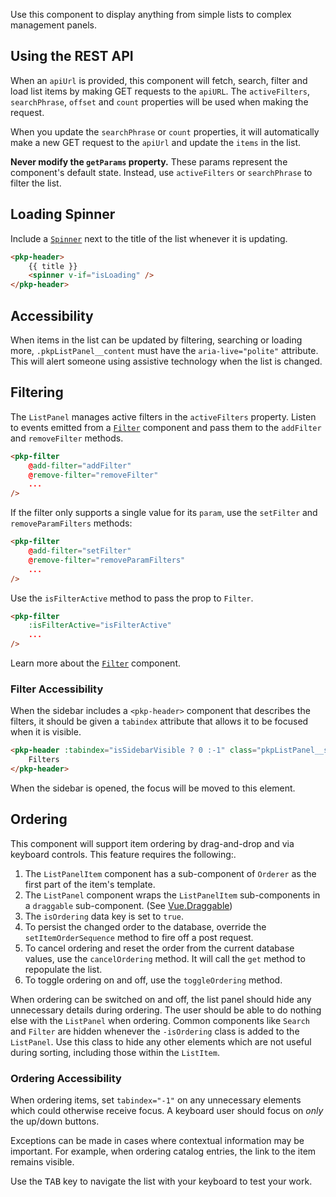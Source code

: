 
Use this component to display anything from simple lists to complex management panels.

## </a>Using the REST API

When an `apiUrl` is provided, this component will fetch, search, filter and load list items by making GET requests to the `apiURL`. The `activeFilters`, `searchPhrase`, `offset` and `count` properties will be used when making the request.

When you update the `searchPhrase` or `count` properties, it will automatically make a new GET request to the `apiUrl` and update the `items` in the list.

**Never modify the `getParams` property.** These params represent the component's default state. Instead, use `activeFilters` or `searchPhrase` to filter the list.

## Loading Spinner

Include a [`Spinner`](/#/component/Spinner) next to the title of the list whenever it is updating.

```html
<pkp-header>
	{{ title }}
	<spinner v-if="isLoading" />
</pkp-header>
```

## Accessibility

When items in the list can be updated by filtering, searching or loading more, `.pkpListPanel__content` must have the `aria-live="polite"` attribute. This will alert someone using assistive technology when the list is changed.

## Filtering

The `ListPanel` manages active filters in the `activeFilters` property. Listen to events emitted from a [`Filter`](/#/component/Filter) component and pass them to the `addFilter` and `removeFilter` methods.

```html
<pkp-filter
	@add-filter="addFilter"
	@remove-filter="removeFilter"
	...
/>
```

If the filter only supports a single value for its `param`, use the `setFilter` and `removeParamFilters` methods:

```html
<pkp-filter
	@add-filter="setFilter"
	@remove-filter="removeParamFilters"
	...
/>
```

Use the `isFilterActive` method to pass the prop to `Filter`.

```html
<pkp-filter
	:isFilterActive="isFilterActive"
	...
/>
```

Learn more about the [`Filter`](/#/component/Filter) component.

### Filter Accessibility

When the sidebar includes a `<pkp-header>` component that describes the filters, it should be given a `tabindex` attribute that allows it to be focused when it is visible.

```html
<pkp-header :tabindex="isSidebarVisible ? 0 :-1" class="pkpListPanel__sidebarHeader">
	Filters
</pkp-header>
```

When the sidebar is opened, the focus will be moved to this element.

## Ordering

This component will support item ordering by drag-and-drop and via keyboard controls. This feature requires the following:.

1. The `ListPanelItem` component has a sub-component of `Orderer` as the first part of the item's template.
2. The `ListPanel` component wraps the `ListPanelItem` sub-components in a `draggable` sub-component. (See [Vue.Draggable](https://github.com/SortableJS/Vue.Draggable))
3. The `isOrdering` data key is set to `true`.
4. To persist the changed order to the database, override the `setItemOrderSequence` method to fire off a post request.
5. To cancel ordering and reset the order from the current database values, use the `cancelOrdering` method. It will call the `get` method to repopulate the list.
6. To toggle ordering on and off, use the `toggleOrdering` method.

When ordering can be switched on and off, the list panel should hide any unnecessary details during ordering. The user should be able to do nothing else with the `ListPanel` when ordering. Common components like `Search` and `Filter` are hidden whenever the `-isOrdering` class is added to the `ListPanel`. Use this class to hide any other elements which are not useful during sorting, including those within the `ListItem`.

### Ordering Accessibility

When ordering items, set `tabindex="-1"` on any unnecessary elements which could otherwise receive focus. A keyboard user should focus on *only* the up/down buttons.

Exceptions can be made in cases where contextual information may be important. For example, when ordering catalog entries, the link to the item remains visible.

Use the <kbd>TAB</kbd> key to navigate the list with your keyboard to test your work.
